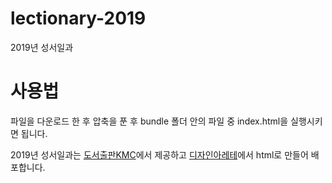 # lectionary-2019
2019년 성서일과


# 사용법
파일을 다운로드 한 후 압축을 푼 후 bundle 폴더 안의 파일 중 index.html을 실행시키면 됩니다.


2019년 성서일과는 [도서출판KMC](https://kmcmall.co.kr)에서 제공하고 [디자인아레테](https://daworks.io)에서 html로 만들어 배포합니다.
